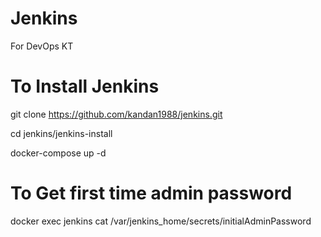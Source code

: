 # Jenkins

For DevOps KT


# To Install Jenkins 

git clone https://github.com/kandan1988/jenkins.git

cd jenkins/jenkins-install

docker-compose up -d


# To Get first time admin password

docker exec jenkins cat /var/jenkins_home/secrets/initialAdminPassword
